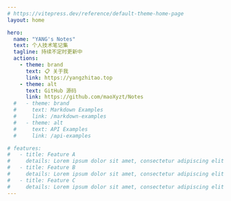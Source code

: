```yaml
---
# https://vitepress.dev/reference/default-theme-home-page
layout: home

hero:
  name: "YANG's Notes"
  text: 个人技术笔记集
  tagline: 持续不定时更新中
  actions:
    - theme: brand
      text: 📋 关于我
      link: https://yangzhitao.top
    - theme: alt
      text: GitHub 源码
      link: https://github.com/maoXyzt/Notes
  #   - theme: brand
  #     text: Markdown Examples
  #     link: /markdown-examples
  #   - theme: alt
  #     text: API Examples
  #     link: /api-examples

# features:
#   - title: Feature A
#     details: Lorem ipsum dolor sit amet, consectetur adipiscing elit
#   - title: Feature B
#     details: Lorem ipsum dolor sit amet, consectetur adipiscing elit
#   - title: Feature C
#     details: Lorem ipsum dolor sit amet, consectetur adipiscing elit
---
```

